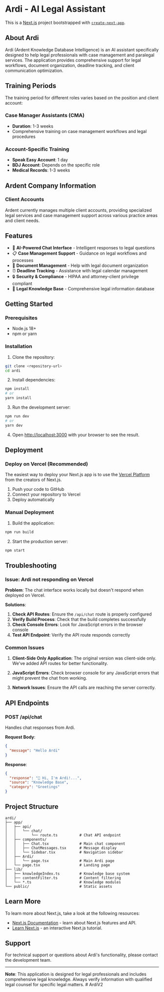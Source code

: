 # Ardi - AI Legal Assistant

This is a [Next.js](https://nextjs.org) project bootstrapped with [`create-next-app`](https://nextjs.org/docs/app/api-reference/cli/create-next-app).

## About Ardi

Ardi (Ardent Knowledge Database Intelligence) is an AI assistant specifically designed to help legal professionals with case management and paralegal services. The application provides comprehensive support for legal workflows, document organization, deadline tracking, and client communication optimization.

## Training Periods

The training period for different roles varies based on the position and client account:

### Case Manager Assistants (CMA)
- **Duration**: 1-3 weeks
- Comprehensive training on case management workflows and legal procedures

### Account-Specific Training
- **Speak Easy Account**: 1 day
- **BDJ Account**: Depends on the specific role
- **Medical Records**: 1-3 weeks

## Ardent Company Information

### Client Accounts
Ardent currently manages multiple client accounts, providing specialized legal services and case management support across various practice areas and client needs.

## Features

- 🤖 **AI-Powered Chat Interface** - Intelligent responses to legal questions
- 📋 **Case Management Support** - Guidance on legal workflows and processes
- 📄 **Document Management** - Help with legal document organization
- ⏰ **Deadline Tracking** - Assistance with legal calendar management
- 🔒 **Security & Compliance** - HIPAA and attorney-client privilege compliant
- 💼 **Legal Knowledge Base** - Comprehensive legal information database

## Getting Started

### Prerequisites

- Node.js 18+ 
- npm or yarn

### Installation

1. Clone the repository:
```bash
git clone <repository-url>
cd ardi
```

2. Install dependencies:
```bash
npm install
# or
yarn install
```

3. Run the development server:
```bash
npm run dev
# or
yarn dev
```

4. Open [http://localhost:3000](http://localhost:3000) with your browser to see the result.

## Deployment

### Deploy on Vercel (Recommended)

The easiest way to deploy your Next.js app is to use the [Vercel Platform](https://vercel.com/new?utm_medium=default-template&filter=next.js&utm_source=create-next-app&utm_campaign=create-next-app-readme) from the creators of Next.js.

1. Push your code to GitHub
2. Connect your repository to Vercel
3. Deploy automatically

### Manual Deployment

1. Build the application:
```bash
npm run build
```

2. Start the production server:
```bash
npm start
```

## Troubleshooting

### Issue: Ardi not responding on Vercel

**Problem**: The chat interface works locally but doesn't respond when deployed on Vercel.

**Solutions**:

1. **Check API Routes**: Ensure the `/api/chat` route is properly configured
2. **Verify Build Process**: Check that the build completes successfully
3. **Check Console Errors**: Look for JavaScript errors in the browser console
4. **Test API Endpoint**: Verify the API route responds correctly

### Common Issues

1. **Client-Side Only Application**: The original version was client-side only. We've added API routes for better functionality.

2. **JavaScript Errors**: Check browser console for any JavaScript errors that might prevent the chat from working.

3. **Network Issues**: Ensure the API calls are reaching the server correctly.

## API Endpoints

### POST /api/chat

Handles chat responses from Ardi.

**Request Body**:
```json
{
  "message": "Hello Ardi"
}
```

**Response**:
```json
{
  "response": "👋 Hi, I'm Ardi!...",
  "source": "Knowledge Base",
  "category": "Greetings"
}
```

## Project Structure

```
ardi/
├── app/
│   ├── api/
│   │   └── chat/
│   │       └── route.ts          # Chat API endpoint
│   ├── components/
│   │   ├── Chat.tsx              # Main chat component
│   │   ├── ChatMessages.tsx      # Message display
│   │   └── Sidebar.tsx           # Navigation sidebar
│   ├── Ardi/
│   │   └── page.tsx              # Main Ardi page
│   └── page.tsx                  # Landing page
├── lib/
│   ├── knowledgeIndex.ts         # Knowledge base system
│   ├── contentFilter.ts          # Content filtering
│   └── *.ts                      # Knowledge modules
└── public/                       # Static assets
```

## Learn More

To learn more about Next.js, take a look at the following resources:

- [Next.js Documentation](https://nextjs.org/docs) - learn about Next.js features and API.
- [Learn Next.js](https://nextjs.org/learn) - an interactive Next.js tutorial.

## Support

For technical support or questions about Ardi's functionality, please contact the development team.

---

**Note**: This application is designed for legal professionals and includes comprehensive legal knowledge. Always verify information with qualified legal counsel for specific legal matters.
#   A r d i V 2  
 